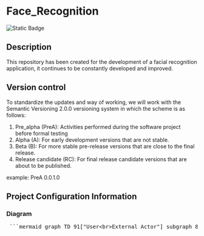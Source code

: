 # Face_Recognition
![Static Badge](https://img.shields.io/badge/version-Alpha(A)%200.0.1.0-blue)

## Description 
This repository has been created for the development of a facial recognition application, it continues to be constantly developed and improved.

## Version control
To standardize the updates and way of working, we will work with the Semantic Versioning 2.0.0 versioning system in which the scheme is as follows:
  
  1. Pre_alpha (PreA): Activities performed during the software project before formal testing
  2. Alpha (A): For early development versions that are not stable.
  3. Beta (B): For more stable pre-release versions that are close to the final release.
  4. Release candidate (RC): For final release candidate versions that are about to be published.

  example: 
  PreA 0.0.1.0


## Project Configuration Information

### Diagram
  <pre> ```mermaid graph TD 91["User&lt;br&gt;External Actor"] subgraph 89["Face Recognition System"] 100["Minio Storage&lt;br&gt;Object Storage"] 101["External User/Log API&lt;br&gt;External Service"] 90["Backend API"] 99["MongoDB Database&lt;br&gt;Database"] %% Edges at this level (grouped by source) 90["Backend API"] -->|Reads/Writes embeddings| 99["MongoDB Database&lt;br&gt;Database"] 90["Backend API"] -->|Stores/Retrieves images| 100["Minio Storage&lt;br&gt;Object Storage"] 90["Backend API"] -->|Calls| 101["External User/Log API&lt;br&gt;External Service"] end %% Edges at this level (grouped by source) 91["User&lt;br&gt;External Actor"] -->|Sends image for recognition| 90["Backend API"] ``` </pre>
